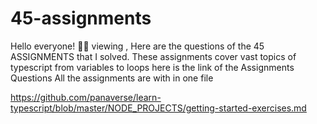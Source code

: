 # 45-assignments

Hello everyone! 👋👋 viewing ,
Here are the questions of the 45 ASSIGNMENTS that I solved.
These assignments cover vast topics of typescript from variables to loops here is the link of the Assignments Questions
All the assignments are with in one file

https://github.com/panaverse/learn-typescript/blob/master/NODE_PROJECTS/getting-started-exercises.md
